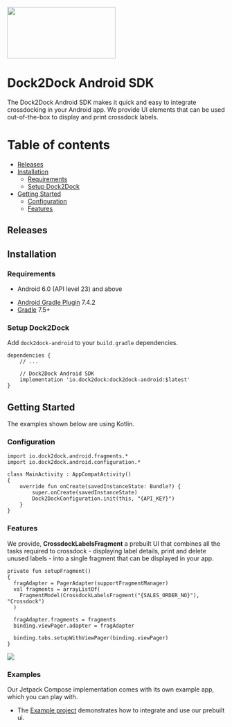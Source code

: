[<img width="250" height="119" src="https://github.com/dock2dock/dock2dock-android/assets/20273969/f7ea7c93-59c1-45cb-875d-957e7d400c3f"/>](https://dock2dock.io)

# Dock2Dock Android SDK

The Dock2Dock Android SDK makes it quick and easy to integrate crossdocking in your Android app. We provide UI elements that can be used out-of-the-box to display and print crossdock labels.

Table of contents
=================

<!--ts-->
   * [Releases](#releases)
   * [Installation](#installation)
      * [Requirements](#requirements)
      * [Setup Dock2Dock](#setup-dock2dock)
   * [Getting Started](#getting-started)
      * [Configuration](#configuration)
      * [Features](#features)
<!--te-->

## Releases

## Installation

### Requirements

- Android 6.0 (API level 23) and above
* [Android Gradle Plugin](https://developer.android.com/studio/releases/gradle-plugin) 7.4.2
* [Gradle](https://gradle.org/releases/) 7.5+

### Setup Dock2Dock

Add `dock2dock-android` to your `build.gradle` dependencies.

```
dependencies {
    // ...
    
    // Dock2Dock Android SDK
    implementation 'io.dock2dock:dock2dock-android:$latest'
}
```

## Getting Started

The examples shown below are using Kotlin.

### Configuration

```
import io.dock2dock.android.fragments.*
import io.dock2dock.android.configuration.*

class MainActivity : AppCompatActivity() 
{
    override fun onCreate(savedInstanceState: Bundle?) {
        super.onCreate(savedInstanceState)
        Dock2DockConfiguration.init(this, "{API_KEY}")
    }
}
```

### Features

We provide, **CrossdockLabelsFragment** a prebuilt UI that combines all the tasks required to crossdock - displaying label details, print and delete unused labels - into a single fragment that can be displayed in your app.

```
private fun setupFragment() 
{
  fragAdapter = PagerAdapter(supportFragmentManager)
  val fragments = arrayListOf(
    FragmentModel(CrossdockLabelsFragment("{SALES_ORDER_NO}"), "Crossdock")
  )

  fragAdapter.fragments = fragments
  binding.viewPager.adapter = fragAdapter

  binding.tabs.setupWithViewPager(binding.viewPager)
}
```
![](https://github.com/dock2dock/dock2dock-android/assets/20273969/eaa526cd-3459-43c7-a2b6-641008089cac)



### Examples

Our Jetpack Compose implementation comes with its own example app, which you can play with.

- The [Example project](https://github.com/dock2dock/dock2dock-android/tree/master/example) demonstrates how to integrate and use our prebuilt ui.



